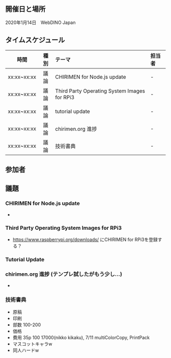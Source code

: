 ## 開催日と場所
2020年1月14日　WebDINO Japan

 ## タイムスケジュール
|時間|種別|テーマ|担当者|
|:----:|:----:|:----|:----|
|xx:xx~xx:xx|議論|CHIRIMEN for Node.js update|-|
|xx:xx~xx:xx|議論|Third Party Operating System Images for RPi3|-|
|xx:xx~xx:xx|議論|tutorial update|-|
|xx:xx~xx:xx|議論|chirimen.org 進捗|-|
|xx:xx~xx:xx|議論|技術書典|-|

## 参加者


## 議題

### CHIRIMEN for Node.js update
- 

### Third Party Operating System Images for RPi3 
- https://www.raspberrypi.org/downloads/ にCHIRIMEN for RPi3を登録する？

### Tutorial Update

### chirimen.org 進捗 (テンプレ試したがもう少し...)
- 

### 技術書典
- 原稿
- 印刷
- 部数 100-200
- 価格 
- 費用 35p 100 17000(nikko kikaku), 7/11 multiColorCopy, PrintPack
- マスコットキャラw
- 同人ハードw

 
